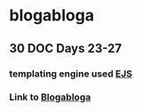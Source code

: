 # blogabloga

## 30 DOC Days 23-27

### templating engine used [EJS](https://ejs.co)

### Link to [Blogabloga](https://blogabloga.herokuapp.com/)
